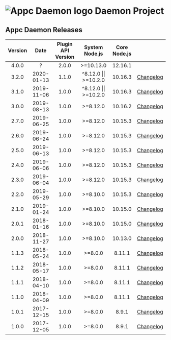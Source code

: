 # ![Appc Daemon logo](images/appc-daemon.png) Daemon Project

## Appc Daemon Releases

| Version | Date       | Plugin API Version | System Node.js        | Core Node.js |     |
| :-----: | :--------: | :----------------: | :-------------------: | :----------: | --- |
| 4.0.0   | ?          | 2.0.0              | >=10.13.0             | 12.16.1      |     |
| 3.2.0   | 2020-01-13 | 1.1.0              | ^8.12.0 \|\| >=10.2.0 | 10.16.3      | [Changelog](Release%20Notes/Appc%20Daemon%203.2.0.md) |
| 3.1.0   | 2019-11-06 | 1.0.0              | ^8.12.0 \|\| >=10.2.0 | 10.16.3      | [Changelog](Release%20Notes/Appc%20Daemon%203.1.0.md) |
| 3.0.0   | 2019-08-13 | 1.0.0              | >=8.12.0              | 10.16.2      | [Changelog](Release%20Notes/Appc%20Daemon%203.0.0.md) |
| 2.7.0   | 2019-06-25 | 1.0.0              | >=8.12.0              | 10.15.3      | [Changelog](Release%20Notes/Appc%20Daemon%202.7.0.md) |
| 2.6.0   | 2019-06-24 | 1.0.0              | >=8.12.0              | 10.15.3      | [Changelog](Release%20Notes/Appc%20Daemon%202.6.0.md) |
| 2.5.0   | 2019-06-13 | 1.0.0              | >=8.12.0              | 10.15.3      | [Changelog](Release%20Notes/Appc%20Daemon%202.5.0.md) |
| 2.4.0   | 2019-06-06 | 1.0.0              | >=8.12.0              | 10.15.3      | [Changelog](Release%20Notes/Appc%20Daemon%202.4.0.md) |
| 2.3.0   | 2019-06-04 | 1.0.0              | >=8.12.0              | 10.15.3      | [Changelog](Release%20Notes/Appc%20Daemon%202.3.0.md) |
| 2.2.0   | 2019-05-29 | 1.0.0              | >=8.10.0              | 10.15.3      | [Changelog](Release%20Notes/Appc%20Daemon%202.2.0.md) |
| 2.1.0   | 2019-01-24 | 1.0.0              | >=8.10.0              | 10.15.0      | [Changelog](Release%20Notes/Appc%20Daemon%202.1.0.md) |
| 2.0.1   | 2018-01-16 | 1.0.0              | >=8.10.0              | 10.15.0      | [Changelog](Release%20Notes/Appc%20Daemon%202.0.1.md) |
| 2.0.0   | 2018-11-27 | 1.0.0              | >=8.10.0              | 10.13.0      | [Changelog](Release%20Notes/Appc%20Daemon%202.0.0.md) |
| 1.1.3   | 2018-05-24 | 1.0.0              | >=8.0.0               | 8.11.1       | [Changelog](Release%20Notes/Appc%20Daemon%201.1.3.md) |
| 1.1.2   | 2018-05-17 | 1.0.0              | >=8.0.0               | 8.11.1       | [Changelog](Release%20Notes/Appc%20Daemon%201.1.2.md) |
| 1.1.1   | 2018-04-10 | 1.0.0              | >=8.0.0               | 8.11.1       | [Changelog](Release%20Notes/Appc%20Daemon%201.1.1.md) |
| 1.1.0   | 2018-04-09 | 1.0.0              | >=8.0.0               | 8.11.1       | [Changelog](Release%20Notes/Appc%20Daemon%201.1.0.md) |
| 1.0.1   | 2017-12-15 | 1.0.0              | >=8.0.0               | 8.9.1        | [Changelog](Release%20Notes/Appc%20Daemon%201.0.1.md) |
| 1.0.0   | 2017-12-05 | 1.0.0              | >=8.0.0               | 8.9.1        | [Changelog](Release%20Notes/Appc%20Daemon%201.0.0.md) |
